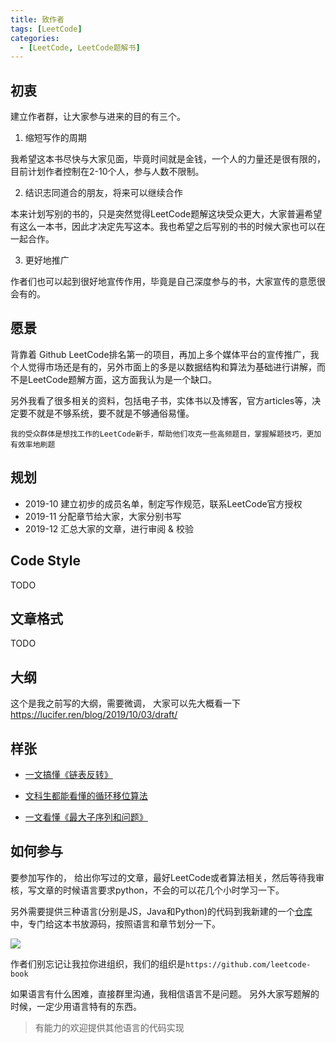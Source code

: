 ```yaml
---
title: 致作者
tags: [LeetCode]
categories:
  - [LeetCode, LeetCode题解书]
---
```


<!-- more -->


## 初衷

建立作者群，让大家参与进来的目的有三个。

1. 缩短写作的周期

我希望这本书尽快与大家见面，毕竟时间就是金钱，一个人的力量还是很有限的，目前计划作者控制在2-10个人，参与人数不限制。

2. 结识志同道合的朋友，将来可以继续合作

本来计划写别的书的，只是突然觉得LeetCode题解这块受众更大，大家普遍希望有这么一本书，因此才决定先写这本。我也希望之后写别的书的时候大家也可以在一起合作。

3. 更好地推广

作者们也可以起到很好地宣传作用，毕竟是自己深度参与的书，大家宣传的意愿很会有的。
## 愿景

背靠着 Github LeetCode排名第一的项目，再加上多个媒体平台的宣传推广，我个人觉得市场还是有的，另外市面上的多是以数据结构和算法为基础进行讲解，而不是LeetCode题解方面，这方面我认为是一个缺口。

另外我看了很多相关的资料，包括电子书，实体书以及博客，官方articles等，决定要不就是不够系统，要不就是不够通俗易懂。

`我的受众群体是想找工作的LeetCode新手，帮助他们攻克一些高频题目，掌握解题技巧，更加有效率地刷题`

## 规划

- 2019-10 建立初步的成员名单，制定写作规范，联系LeetCode官方授权
- 2019-11 分配章节给大家，大家分别书写
- 2019-12 汇总大家的文章，进行审阅 & 校验


## Code Style

TODO

## 文章格式

TODO

## 大纲

这个是我之前写的大纲，需要微调， 大家可以先大概看一下 https://lucifer.ren/blog/2019/10/03/draft/


## 样张

- [一文搞懂《链表反转》](https://lucifer.ren/blog/2019/09/22/reverseList/)

- [文科生都能看懂的循环移位算法](https://lucifer.ren/blog/2019/09/21/rotate-list/)

- [一文看懂《最大子序列和问题》](https://lucifer.ren/blog/2019/09/20/LSS/)


## 如何参与

要参加写作的， 给出你写过的文章，最好LeetCode或者算法相关，然后等待我审核，写文章的时候语言要求python，不会的可以花几个小时学习一下。

另外需要提供三种语言(分别是JS，Java和Python)的代码到我新建的一个[仓库](https://github.com/leetcode-book/leetcode-solutions/tree/master/ch01)中，专门给这本书放源码，按照语言和章节划分一下。

![](https://tva1.sinaimg.cn/large/006y8mN6ly1g88ad0upwwj30ta08pwfv.jpg)

作者们别忘记让我拉你进组织，我们的组织是`https://github.com/leetcode-book`

如果语言有什么困难，直接群里沟通，我相信语言不是问题。 另外大家写题解的时候，一定少用语言特有的东西。

> 有能力的欢迎提供其他语言的代码实现

